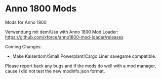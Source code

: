 # Anno 1800 Mods
 Mods for Anno 1800

Verwendung mit dem/Use with Anno 1800 Mod Loader: https://github.com/xforce/anno1800-mod-loader/releases

Coming Changes:

- Make Kaiserdom/Small Powerplant/Cargo Liner savegame compatible.

Please report back any bugs and if the mods do well with a mod manager, cause I did not test the new modinfo.json format.

